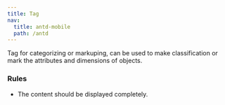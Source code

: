 ```yaml
---
title: Tag
nav:
  title: antd-mobile
  path: /antd
---
```


Tag for categorizing or markuping, can be used to make classification or mark the attributes and dimensions of objects.

### Rules

- The content should be displayed completely.

<code src="./demos/basic.tsx" />

<API/>